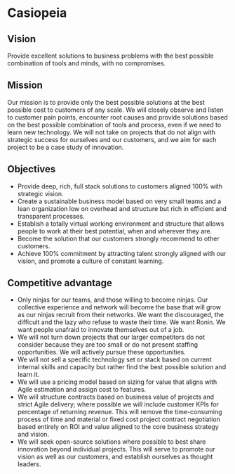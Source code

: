 # Casiopeia

## Vision
Provide excellent solutions to business problems with the best possible combination of tools and minds, with no compromises.

## Mission 
Our mission is to provide only the best possible solutions at the best possible cost to customers of any scale. We will closely observe and listen to customer pain points, encounter root causes and provide solutions based on the best possible combination of tools and process, even if we need to learn new technology. We will not take on projects that do not align with strategic success for ourselves and our customers, and we aim for each project to be a case study of innovation.

## Objectives
* Provide deep, rich, full stack solutions to customers aligned 100% with strategic vision.
* Create a sustainable business model based on very small teams and a lean organization low on overhead and structure but rich in efficient and transparent processes.
* Establish a totally virtual working environment and structure that allows people to work at their best potential, when and wherever they are.
* Become the solution that our customers strongly recommend to other customers.
* Achieve 100% commitment by attracting talent strongly aligned with our vision, and promote a culture of constant learning.

## Competitive advantage
* Only ninjas for our teams, and those willing to become ninjas. Our collective experience and network will become the base that will grow as our ninjas recruit from their networks. We want the discouraged, the difficult and the lazy who refuse to waste their time. We want Ronin. We want people unafraid to innovate themselves out of a job.
* We will not turn down projects that our larger competitors do not consider because they are too small or do not present staffing opportunities. We will actively pursue these opportunities.
* We will not sell a specific technology set or stack based on current internal skills and capacity but rather find the best possible solution and learn it.
* We will use a pricing model based on sizing for value that aligns with Agile estimation and assign cost to features.
* We will structure contracts based on business value of projects and strict Agile delivery; where possible we will include customer KPIs for percentage of returning revenue. This will remove the time-consuming process of time and material or fixed cost project contract negotiation based entirely on ROI and value aligned to the core business strategy and vision.
* We will seek open-source solutions where possible to best share innovation beyond individual projects. This will serve to promote our vision as well as our customers, and establish ourselves as thought leaders.


